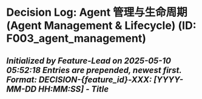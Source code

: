 # Decision Log: Agent 管理与生命周期 (Agent Management & Lifecycle) (ID: F003_agent_management)
*Initialized by Feature-Lead on 2025-05-10 05:52:18*
*Entries are prepended, newest first. Format: DECISION-{feature_id}-XXX: [YYYY-MM-DD HH:MM:SS] - Title*
---
<!-- No feature-specific decisions logged yet. -->